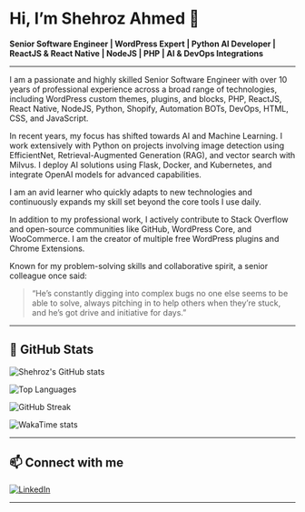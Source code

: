 # Hi, I’m Shehroz Ahmed 👋

**Senior Software Engineer | WordPress Expert | Python AI Developer | ReactJS & React Native | NodeJS | PHP | AI & DevOps Integrations**

---

I am a passionate and highly skilled Senior Software Engineer with over 10 years of professional experience across a broad range of technologies, including WordPress custom themes, plugins, and blocks, PHP, ReactJS, React Native, NodeJS, Python, Shopify, Automation BOTs, DevOps, HTML, CSS, and JavaScript.

In recent years, my focus has shifted towards AI and Machine Learning. I work extensively with Python on projects involving image detection using EfficientNet, Retrieval-Augmented Generation (RAG), and vector search with Milvus. I deploy AI solutions using Flask, Docker, and Kubernetes, and integrate OpenAI models for advanced capabilities.

I am an avid learner who quickly adapts to new technologies and continuously expands my skill set beyond the core tools I use daily.

In addition to my professional work, I actively contribute to Stack Overflow and open-source communities like GitHub, WordPress Core, and WooCommerce. I am the creator of multiple free WordPress plugins and Chrome Extensions.

Known for my problem-solving skills and collaborative spirit, a senior colleague once said:  
> “He’s constantly digging into complex bugs no one else seems to be able to solve, always pitching in to help others when they’re stuck, and he’s got drive and initiative for days.”

---

## 🚀 GitHub Stats

![Shehroz's GitHub stats](https://github-readme-stats-gamma-five-47.vercel.app/api?username=shehrozsheikh&show_icons=true&theme=dark&count_private=true&custom_title=Shehroz%27s%20GitHub%202025%20Stats&hide_rank=true&hide=stars&show=prs_merged)

![Top Languages](https://github-readme-stats-gamma-five-47.vercel.app/api/top-langs/?username=shehrozsheikh&layout=compact&theme=tokyonight&count_private=true&include_all_commits=true)

![GitHub Streak](https://github-readme-streak-stats.herokuapp.com/?user=shehrozsheikh&theme=radical)

![WakaTime stats](https://github-readme-stats-gamma-five-47.vercel.app/api/wakatime?username=@shehrozsheikh&layout=compact)

---

## 📫 Connect with me

[![LinkedIn](https://img.shields.io/badge/LinkedIn-shehroz21-blue?logo=linkedin&style=flat-square)](https://www.linkedin.com/in/shehroz21)

---
